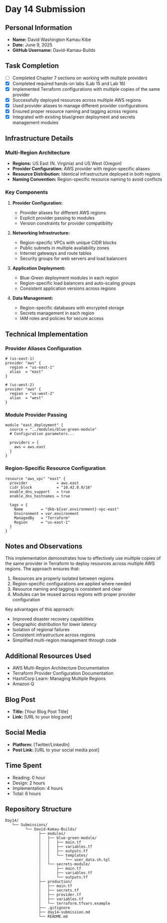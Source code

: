 # Day 14 Submission

## Personal Information
- **Name:** David Washington Kamau Kibe
- **Date:** June 9, 2025
- **GitHub Username:** David-Kamau-Builds

## Task Completion
- [ ] Completed Chapter 7 sections on working with multiple providers
- [x] Completed required hands-on labs (Lab 15 and Lab 16)
- [x] Implemented Terraform configurations with multiple copies of the same provider
- [x] Successfully deployed resources across multiple AWS regions
- [x] Used provider aliases to manage different provider configurations
- [x] Ensured proper resource naming and tagging across regions
- [x] Integrated with existing blue/green deployment and secrets management modules

## Infrastructure Details

### Multi-Region Architecture

- **Regions:** US East (N. Virginia) and US West (Oregon)
- **Provider Configuration:** AWS provider with region-specific aliases
- **Resource Distribution:** Identical infrastructure deployed in both regions
- **Naming Convention:** Region-specific resource naming to avoid conflicts

### Key Components

1. **Provider Configuration:**
   - Provider aliases for different AWS regions
   - Explicit provider passing to modules
   - Version constraints for provider compatibility

2. **Networking Infrastructure:**
   - Region-specific VPCs with unique CIDR blocks
   - Public subnets in multiple availability zones
   - Internet gateways and route tables
   - Security groups for web servers and load balancers

3. **Application Deployment:**
   - Blue-Green deployment modules in each region
   - Region-specific load balancers and auto-scaling groups
   - Consistent application versions across regions

4. **Data Management:**
   - Region-specific databases with encrypted storage
   - Secrets management in each region
   - IAM roles and policies for secure access

## Technical Implementation

### Provider Aliases Configuration

```hcl
# (us-east-1)
provider "aws" {
  region = "us-east-1"
  alias  = "east"
}

# (us-west-2)
provider "aws" {
  region = "us-west-2"
  alias  = "west"
}
```

### Module Provider Passing

```hcl
module "east_deployment" {
  source = "../modules/blue-green-module"
  # Configuration parameters...
  
  providers = {
    aws = aws.east
  }
}
```

### Region-Specific Resource Configuration

```hcl
resource "aws_vpc" "east" {
  provider             = aws.east
  cidr_block           = "10.42.0.0/16"
  enable_dns_support   = true
  enable_dns_hostnames = true
  
  tags = {
    Name        = "dkb-${var.environment}-vpc-east"
    Environment = var.environment
    ManagedBy   = "Terraform"
    Region      = "us-east-1"
  }
}
```

## Notes and Observations

This implementation demonstrates how to effectively use multiple copies of the same provider in Terraform to deploy resources across multiple AWS regions. The approach ensures that:

1. Resources are properly isolated between regions
2. Region-specific configurations are applied where needed
3. Resource naming and tagging is consistent and clear
4. Modules can be reused across regions with proper provider configuration

Key advantages of this approach:

- Improved disaster recovery capabilities
- Geographic distribution for lower latency
- Isolation of regional failures
- Consistent infrastructure across regions
- Simplified multi-region management through code

## Additional Resources Used
- AWS Multi-Region Architecture Documentation
- Terraform Provider Configuration Documentation
- HashiCorp Learn: Managing Multiple Regions
- Amazon Q

## Blog Post
- **Title:** [Your Blog Post Title]
- **Link:** [URL to your blog post]

## Social Media
- **Platform:** [Twitter/LinkedIn]
- **Post Link:** [URL to your social media post] 

## Time Spent
- Reading: 0 hour
- Design: 2 hours
- Implementation: 4 hours
- Total: 6 hours

## Repository Structure

```
Day14/
   └── Submissions/
         └── David-Kamau-Builds/
               ├── modules/
               │   ├── blue-green-module/
               │   │   ├── main.tf
               │   │   ├── variables.tf
               │   │   ├── outputs.tf
               │   │   └── templates/
               │   │       └── user_data.sh.tpl
               │   └── secrets-module/
               │       ├── main.tf
               │       ├── variables.tf
               │       └── outputs.tf
               ├── production/
               │   ├── main.tf
               │   ├── secrets.tf
               │   ├── provider.tf
               │   ├── variables.tf
               │   └── terraform.tfvars.example
               ├── .gitignore
               ├── day14-submission.md
               └── README.md
```